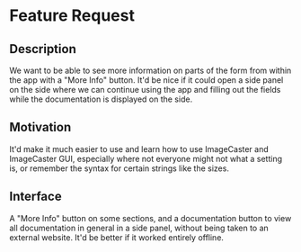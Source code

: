 # Feature Request
<!--
  This is for requesting new features, or additions to existing features.

  This is pre-filled with example values, read and remove them before
  populating the template.
  
  If you feel a heading is irrelevant, remove it.
-->

## Description
<!-- 
  Explain what this is about, try to use full sentences, and make your point clear.
-->
We want to be able to see more information on parts of the form from within the app
with a "More Info" button. It'd be nice if it could open a side panel on the side
where we can continue using the app and filling out the fields while the documentation
is displayed on the side.

## Motivation
<!--
  Why is this a feature that should be implemented in this project?
-->
It'd make it much easier to use and learn how to use ImageCaster and ImageCaster GUI,
especially where not everyone might not what a setting is, or remember the syntax 
for certain strings like the sizes.

## Interface
<!--
  In some cases you may wish to propose an interface
  to help describe how you'd want to use this, or for others to discuss
  and improve ahead of time before final implementation.
-->
A "More Info" button on some sections, and a documentation button
to view all documentation in general in a side panel, without being taken
to an external website. It'd be better if it worked entirely offline.
